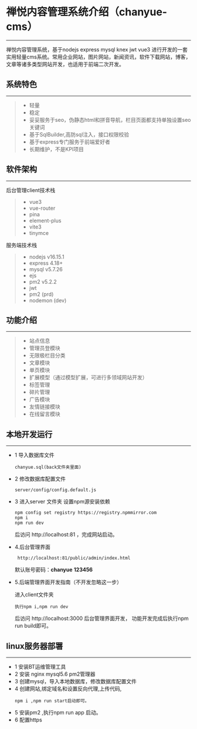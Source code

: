 # 禅悦内容管理系统介绍（chanyue-cms）
------
 禅悦内容管理系统，基于nodejs express mysql knex jwt vue3 进行开发的一套实用轻量cms系统。常用企业网站，图片网站，新闻资讯，软件下载网站，博客，文章等诸多类型网站开发，也适用于前端二次开发。


## 系统特色
------

> * 轻量
> * 稳定
> * 妥妥服务于seo，伪静态html和拼音导航，栏目页面都支持单独设置seo关键词
> * 基于SqlBuilder,高防sql注入，接口权限校验
> * 基于express专门服务于前端爱好者
> * 长期维护，不是KPI项目


## 软件架构
------
后台管理client技术栈
  > * vue3 
  > * vue-router
  > * pina 
  > * element-plus 
  > * vite3
  > * tinymce

服务端技术栈
  > * nodejs v16.15.1
  > * express 4.18+
  > * mysql v5.7.26
  > * ejs
  > * pm2   v5.2.2
  > * jwt 
  > * pm2 (prd)
  > * nodemon (dev)
  
## 功能介绍
------
> * 站点信息
> * 管理员登模块
> * 无限极栏目分类
> * 文章模块
> * 单页模块
> * 扩展模型（通过模型扩展，可进行多领域网站开发）
> * 标签管理
> * 碎片管理
> * 广告模块
> * 友情链接模块
> * 在线留言模块

## 本地开发运行
------
* 1 导入数据库文件 
    ```
    chanyue.sql(back文件夹里面)
    ```
* 2 修改数据库配置文件
    
    ```
    server/config/config.default.js
    ```
* 3 进入server 文件夹
    设置npm源安装依赖
    ```
    npm config set registry https://registry.npmmirror.com
    npm i 
    npm run dev 
    ```
    后访问 http://localhost:81 ，完成网站启动。

*  4.后台管理界面  
   ```
    http://localhost:81/public/admin/index.html 
    ```
   默认账号密码：**chanyue**  **123456**

* 5.后端管理界面开发指南（不开发忽略这一步）

    进入client文件夹
    ```
    执行npm i,npm run dev  
    ```
    后访问 http://localhost:3000 后台管理界面开发，
    功能开发完成后执行npm run build即可。
    


## linux服务器部署
------
* 1 安装BT运维管理工具
* 2 安装 nginx mysql5.6  pm2管理器 
* 3 创建mysql，导入本地数据库，修改数据库配置文件
* 4 创建网站,绑定域名和设置反向代理,上传代码,
    ```
    npm i ,npm run start启动即可。
    ```
* 5 安装pm2 ,执行npm run app 启动。
* 6 配置https
```